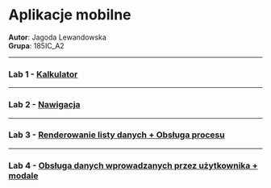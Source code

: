 # Aplikacje mobilne

**Autor**: Jagoda Lewandowska  
**Grupa**: 185IC_A2  


---
### Lab 1 - [Kalkulator](https://github.com/jagodalewandowska/aplikacje-mobilne-lewandowska-185ic/tree/master/Lab1)  

---
### Lab 2 - [Nawigacja](https://github.com/jagodalewandowska/aplikacje-mobilne-lewandowska-185ic/tree/master/Lab2)  

---
### Lab 3 - [Renderowanie listy danych + Obsługa procesu](https://github.com/jagodalewandowska/aplikacje-mobilne-lewandowska-185ic/tree/master/Lab3)  

---
### Lab 4 - [Obsługa danych wprowadzanych przez użytkownika + modale](https://github.com/jagodalewandowska/aplikacje-mobilne-lewandowska-185ic/tree/master/Lab4)